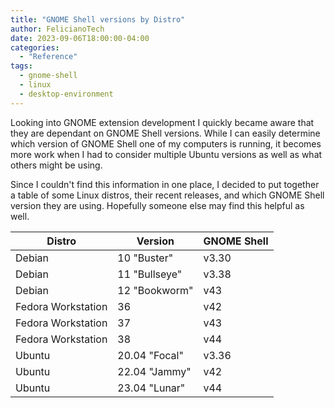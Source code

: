 ```yaml
---
title: "GNOME Shell versions by Distro"
author: FelicianoTech
date: 2023-09-06T18:00:00-04:00
categories:
  - "Reference"
tags:
  - gnome-shell
  - linux
  - desktop-environment
---
```


Looking into GNOME extension development I quickly became aware that they are dependant on GNOME Shell versions.
While I can easily determine which version of GNOME Shell one of my computers is running, it becomes more work when I had to consider multiple Ubuntu versions as well as what others might be using.

Since I couldn't find this information in one place, I decided to put together a table of some Linux distros, their recent releases, and which GNOME Shell version they are using.
Hopefully someone else may find this helpful as well.

Distro | Version | GNOME Shell
--- | --- | ---
Debian | 10 "Buster" | v3.30
Debian | 11 "Bullseye" | v3.38
Debian | 12 "Bookworm" | v43
Fedora Workstation | 36 | v42
Fedora Workstation | 37 | v43
Fedora Workstation | 38 | v44
Ubuntu | 20.04 "Focal" | v3.36
Ubuntu | 22.04 "Jammy" | v42
Ubuntu | 23.04 "Lunar" | v44
